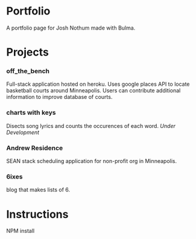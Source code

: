 # Portfolio
A portfolio page for Josh Nothum made with Bulma.


# Projects

### off_the_bench

Full-stack application hosted on heroku. Uses google places API to locate basketball courts around Minneapolis.  Users can contribute additional information to improve database of courts.

### charts with keys

Disects song lyrics and counts the occurences of each word.  *Under Development*

### Andrew Residence

SEAN stack scheduling application for non-profit org in Minneapolis.

### 6ixes

blog that makes lists of 6.

# Instructions

NPM install